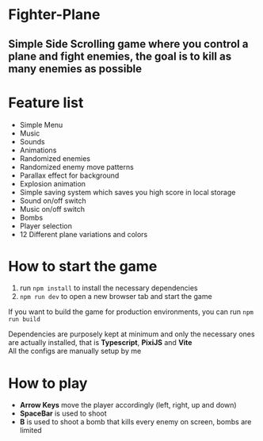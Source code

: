 # Fighter-Plane

## Simple Side Scrolling game where you control a plane and fight enemies, the goal is to kill as many enemies as possible


# Feature list
- Simple Menu
- Music
- Sounds
- Animations
- Randomized enemies
- Randomized enemy move patterns
- Parallax effect for background
- Explosion animation
- Simple saving system which saves you high score in local storage
- Sound on/off switch
- Music on/off switch
- Bombs
- Player selection
- 12 Different plane variations and colors

# How to start the game
1. run `npm install` to install the necessary dependencies
2. `npm run dev` to open a new browser tab and start the game

If you want to build the game for production environments, you can run `npm run build`

Dependencies are purposely kept at minimum and only the necessary ones are actually installed, that is **Typescript**, **PixiJS** and **Vite** \
All the configs are manually setup by me


# How to play
- **Arrow Keys** move the player accordingly (left, right, up and down)
- **SpaceBar** is used to shoot
- **B** is used to shoot a bomb that kills every enemy on screen, bombs are limited
